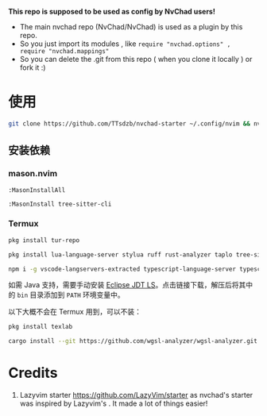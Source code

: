 **This repo is supposed to be used as config by NvChad users!**

- The main nvchad repo (NvChad/NvChad) is used as a plugin by this repo.
- So you just import its modules , like `require "nvchad.options" , require "nvchad.mappings"`
- So you can delete the .git from this repo ( when you clone it locally ) or fork it :)

# 使用

```sh
git clone https://github.com/TTsdzb/nvchad-starter ~/.config/nvim && nvim
```

## 安装依赖

### mason.nvim

```
:MasonInstallAll
```

```
:MasonInstall tree-sitter-cli
```

### Termux

```sh
pkg install tur-repo
```

```sh
pkg install lua-language-server stylua ruff rust-analyzer taplo tree-sitter unzip zip
```

```sh
npm i -g vscode-langservers-extracted typescript-language-server typescript bash-language-server yaml-language-server prettier
```

如需 Java 支持，需要手动安装 [Eclipse JDT LS](http://download.eclipse.org/jdtls/snapshots/?d)。点击链接下载，解压后将其中的 `bin` 目录添加到 `PATH` 环境变量中。

以下大概不会在 Termux 用到，可以不装：

```sh
pkg install texlab
```

```sh
cargo install --git https://github.com/wgsl-analyzer/wgsl-analyzer.git wgsl_analyzer
```

# Credits

1) Lazyvim starter <https://github.com/LazyVim/starter> as nvchad's starter was inspired by Lazyvim's . It made a lot of things easier!
